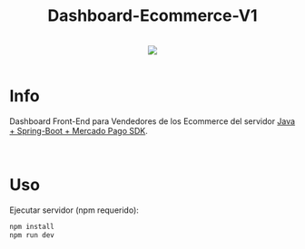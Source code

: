 <div align="center"><h1>Dashboard-Ecommerce-V1</h1></div>

<br>
<div align="center">
    <a href="https://github.com/flipps12">
        <img src="https://skillicons.dev/icons?i=react,tailwind,vite" /><br />
    </a>
</div>
<br>

<div><h1>Info</h1></div>

Dashboard Front-End para Vendedores de los Ecommerce del servidor [Java + Spring-Boot + Mercado Pago SDK](https://github.com/flipps12/backend-shop-microservice-v1).

<br>
<div><h1>Uso</h1></div>

Ejecutar servidor (npm requerido):

```bash
npm install
npm run dev
```
